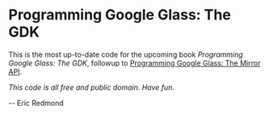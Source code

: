 # Programming Google Glass: The GDK

This is the most up-to-date code for the upcoming book *Programming Google Glass: The GDK*, followup to [Programming Google Glass: The Mirror API](http://pragprog.com/book/erpgg/programming-google-glass).

*This code is all free and public domain. Have fun.*

-- Eric Redmond